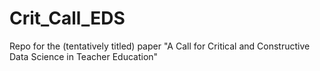 # Crit_Call_EDS
Repo for the (tentatively titled) paper "A Call for Critical and Constructive Data Science in Teacher Education"
